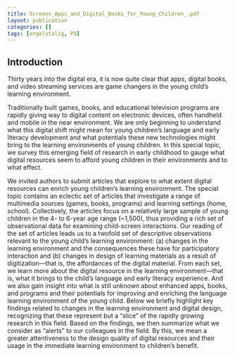 ```yaml
---
title: Screens_Apps_and_Digital_Books_for_Young_Children_.pdf
layout: publication
categories: []
tags: [engelstalig, PO]
---
```


## Introduction
Thirty years into the digital era, it is now quite clear that
apps, digital books, and video streaming services are game
changers in the young child’s learning environment.

Traditionally built games, books, and educational television
programs are rapidly giving way to digital content on electronic devices, often handheld and mobile in the near environment. We are only beginning to understand what this
digital shift might mean for young children’s language and
early literacy development and what potentials these new
technologies might bring to the learning environments of
young children. In this special topic, we survey this emerging field of research in early childhood to gauge what digital
resources seem to afford young children in their environments and to what effect.

We invited authors to submit articles that explore to what
extent digital resources can enrich young children’s learning
environment. The special topic contains an eclectic set of
articles that investigate a range of multimedia sources
(games, books, programs) and learning settings (home,
school). Collectively, the articles focus on a relatively large
sample of young children in the 4- to 6-year age range (~1,500), thus providing a rich set of observational data for
examining child-screen interactions. Our reading of the set
of articles leads us to a twofold set of descriptive observations relevant to the young child’s learning environment: (a)
changes in the learning environment and the consequences
these have for participatory interaction and (b) changes in
design of learning materials as a result of digitization—that
is, the affordances of the digital material. From each set, we
learn more about the digital resource in the learning environment—that is, what it brings to the child’s language and
early literacy experience. And we also gain insight into what
is still unknown about enhanced apps, books, and programs
and their potentials for improving and enriching the language learning environment of the young child. Below we
briefly highlight key findings related to changes in the learning environment and digital design, recognizing that these
represent but a “slice” of the rapidly growing research in this
field. Based on the findings, we then summarize what we
consider as “alerts” to our colleagues in the field. By this, we
mean a greater attentiveness to the design quality of digital
resources and their usage in the immediate learning environment to children’s benefit.
